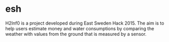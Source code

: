 # esh

H2Inf0 is a project developed during East Sweden Hack 2015. The aim is to help users estimate money and water consumptions by comparing the weather with values from the ground that is measured by a sensor.
